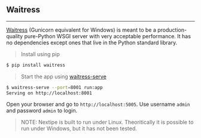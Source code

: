 ## Waitress
---

[Waitress](https://docs.pylonsproject.org/projects/waitress/en/stable/) (Gunicorn equivalent for Windows) is meant to be a production-quality pure-Python WSGI server with very acceptable performance. It has no dependencies except ones that live in the Python standard library.

> Install using pip

```bash
$ pip install waitress
```
> Start the app using [waitress-serve](https://docs.pylonsproject.org/projects/waitress/en/stable/runner.html)

```bash
$ waitress-serve --port=8001 run:app
Serving on http://localhost:8001
```

Open your browser and go to `http://localhost:5005`. Use username `admin` and password `admin` to login.

> NOTE: Nextipe is built to run under Linux. Theoritically it is possible to run under Windows, but it has not been tested. 
